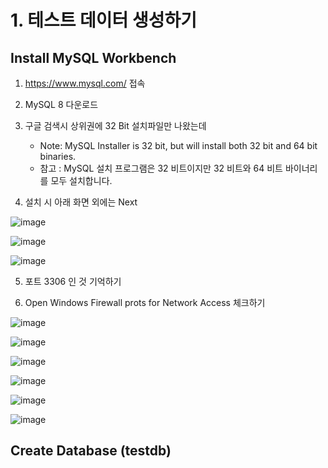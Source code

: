
# 1. 테스트 데이터 생성하기

## Install MySQL Workbench

1. https://www.mysql.com/ 접속

2. MySQL 8 다운로드

3. 구글 검색시 상위권에 32 Bit 설치파일만 나왔는데
    - Note: MySQL Installer is 32 bit, but will install both 32 bit and 64 bit binaries.
    - 참고 : MySQL 설치 프로그램은 32 비트이지만 32 비트와 64 비트 바이너리를 모두 설치합니다.
  
4. 설치 시 아래 화면 외에는 Next

![image](https://github.com/user-attachments/assets/f43b5589-79b4-45cb-8c07-9cc214a8f27f)

![image](https://github.com/user-attachments/assets/39c4c835-61e3-4e96-a430-adce5a2a4767)

![image](https://github.com/user-attachments/assets/48208be3-3416-46c9-be01-a71ebbd66094)

5. 포트 3306 인 것 기억하기

6. Open Windows Firewall prots for Network Access 체크하기

![image](https://github.com/user-attachments/assets/fd04fbc4-1182-4861-a5e9-ff4ee41ba8e8)

![image](https://github.com/user-attachments/assets/3ccc1733-ca2b-46e3-a949-fb8391c5151c)

![image](https://github.com/user-attachments/assets/72bf681e-52d7-43c7-9b97-baf9adf1b957)

![image](https://github.com/user-attachments/assets/c50f5906-6f83-45ff-bda2-61df7e4ce5dc)

![image](https://github.com/user-attachments/assets/6e165957-b616-42cb-be1f-a9f4b9ad76be)

![image](https://github.com/user-attachments/assets/5040cdab-f2cb-41cb-97f3-a22c01ef0488)

## Create Database (testdb)



